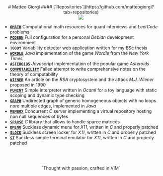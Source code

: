 <style>
h4 { margin-top: -1rem; }
</style>




<center>
# Matteo Giorgi
#### [`Repositories`](https://github.com/matteogiorgi?tab=repositories)
</center>
<div class="container">
<div class="box">
<center>
<img class="img-scale-max" src="evolution.png">
</center>
</div>
</div>




- [**`QMATH`**](https://github.com/matteogiorgi/qmath) Computational math resources for quant interviews and *LeetCode* problems
- [**`PODEEN`**](https://github.com/matteogiorgi/podeen) Full configuration for a personal *Debian* development environment
- [**`TOODY`**](https://github.com/matteogiorgi/toody) Variability detector web application written for my BSc thesis
- [**`WORDLE`**](https://github.com/matteogiorgi/wordle) *Java* implementation of the game *Wordle* from the *New York Times*
- [**`ASTEROIDS`**](https://github.com/matteogiorgi/asteroids) *Javascript* implementation of the popular game *Asteroids*
- [**`COMPUTABILITY`**](https://github.com/matteogiorgi/computability) Failed attempt to write comprehensive notes on the theory of computability
- [**`WIENER`**](https://github.com/matteogiorgi/wiener) An article on the *RSA* cryptosystem and the attack *M.J. Wiener* proposed in 1990
- [**`FUNINT`**](https://github.com/matteogiorgi/funint) Simple interpreter written in *Ocaml* for a toy language with static scoping and dynamic type checking
- [**`GRAPH`**](https://github.com/matteogiorgi/graph) Undirected graph of generic homogeneous objects with no loops nore multiple edges, implemented in *Java*
- [**`MEMBOX`**](https://github.com/matteogiorgi/membox) Concurrent *C* server implementing a virtual repository hosting non null sequences of bytes
- [**`SPARSE`**](https://github.com/matteogiorgi/sparse) *C* library that allows to handle sparce matrices
- [**`DMENU`**](https://github.com/matteogiorgi/dmenu) Suckless dynamic menu for *X11*, written in *C* and properly patched
- [**`SLOCK`**](https://github.com/matteogiorgi/slock) Suckless screen locker for *X11*, written in *C* and properly patched
- [**`ST`**](https://github.com/matteogiorgi/st) Suckless simple terminal emulator for *X11*, written in *C* and properly patched




<p style="text-align: center; margin-top: 4rem; margin-bottom: -4rem;">`Thought with passion, crafted in VIM`</p>

